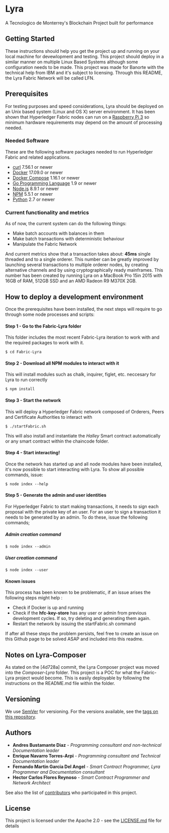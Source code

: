 # Lyra
A Tecnologico de Monterrey's Blockchain Project built for performance

## Getting Started
These instructions should help you get the project up and running on your local machine for devewlopment and testing. This project should deploy in a similar manner on multiple Linux Based Systems although some configuration needs to be made. This project was made for Banorte with the technical help from IBM and it's subject to licensing. Through this README, the Lyra Fabric Network will be called LFN.

## Prerequisites
For testing purposes and speed considerations, Lyra should be deployed on an Unix based system (Linux and OS X) server environment. It has been shown that Hyperledger Fabric nodes can run on a [Raspberry Pi 3](https://stackoverflow.com/questions/45800167/hyperledger-fabric-on-raspberry-pi-3) so minimum hardware requirements may depend on the amount of processing needed.
### Needed Software
These are the following software packages needed to run Hyperledger Fabric and related applications.

* [curl](https://curl.haxx.se/download.html) 7.56.1 or newer
* [Docker](https://www.docker.com/get-docker) 17.09.0 or newer
* [Docker Compose](https://docs.docker.com/compose/) 1.16.1 or newer
* [Go Programming Language](https://golang.org) 1.9 or newer
* [Node.js](https://nodejs.org/en/download/) 8.9.1 or newer
* [NPM](https://nodejs.org/en/download/) 5.5.1 or newer
* [Python](https://www.python.org) 2.7 or newer

### Current functionality and metrics
As of now, the current system can do the following things: 
* Make batch accounts with balances in them
* Make batch transactions with deterministic behaviour
* Manipulate the Fabric Network

And current metrics show that a transaction takes about: **45ms** single threaded and to a single orderer. 
This number can be greatly improved by launching several transactions to multiple orderer nodes, by creating alternative channels and by using cryptographically ready mainframes. This number has been created by running Lyra on a MacBook Pro 15in 2015 with 16GB of RAM, 512GB SSD and an AMD Radeon R9 M370X 2GB.

## How to deploy a development environment
Once the prerequisites have been installed, the next steps will require to go through some node processes and scripts:
#### Step 1 - Go to the Fabric-Lyra folder
This folder includes the most recent Fabric-Lyra iteration to work with and the required packages to work with it.
```
$ cd Fabric-Lyra
```
#### Step 2 - Download all NPM modules to interact with it
This will install modules such as chalk, inquirer, figlet, etc. neccesary for Lyra to run correctly
```
$ npm install 
```
#### Step 3 - Start the network
This will deploy a Hyperledger Fabric network composed of Orderers, Peers and Certificate Authorities to interact with
```
$ ./startFabric.sh 
```
This will also install and instantiate the *Halley* Smart contract automatically or any smart contract within the chaincode folder.
#### Step 4 - Start interacting! 
Once the network has started up and all node modules have been installed, it's now possible to start interacting with Lyra. To show all possible commands, issue:
```
$ node index --help 
```

#### Step 5 - Generate the admin and user identities
For Hyperledger Fabric to start making transactions, it needs to sign each proposal with the private key of an user. For an user to sign a transaction it needs to be generated by an admin. To do these, issue the following commands;

##### Admin creation command
```
$ node index --admin 
```

##### User creation command
```
$ node index --user
```

#### Known issues
This process has been known to be problematic, if an issue arises the following steps might help :
* Check if Docker is up and running
* Check if the **hfc-key-store** has any user or admin from previous development cycles. If so, try deleting and generating them again.
* Restart the network by issuing the startFabric.sh command

If after all these steps the problem persists, feel free to create an issue on this Github page to be solved ASAP and included into this readme.

## Notes on Lyra-Composer
As stated on the [4d728a] commit, the Lyra Composer project was moved into the _Composer-Lyra_ folder. This project is a POC for what the Fabric-Lyra project would become. This is easily deployable by following the instructions on the README.md file within the folder.

## Versioning

We use [SemVer](http://semver.org/) for versioning. For the versions available, see the [tags on this repository](https://github.com/A01334390/Lyra/tags). 

## Authors

* **Andres Bustamante Diaz** - *Programming consultant and non-technical Documentation leader*
* **Enrique Navarro Torres-Arpi** - *Programming consultant and Technical Documentation leader*
* **Fernando Martin Garcia Del Angel** - *Smart Contract Programmer, Lyra Programmer and Documentation consultant*
* **Hector Carlos Flores Reynoso** - *Smart Contract Programmer and Network Architect*

See also the list of [contributors](https://github.com/A01334390/Lyra/contributors) who participated in this project.

## License

This project is licensed under the Apache 2.0 - see the [LICENSE.md](LICENSE.md) file for details
